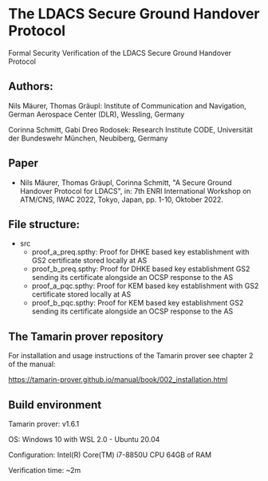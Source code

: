 # The LDACS Secure Ground Handover Protocol

Formal Security Verification of the LDACS Secure Ground Handover Protocol

## Authors: 

Nils Mäurer, Thomas Gräupl: Institute of Communication and Navigation, German Aerospace Center (DLR), Wessling, Germany

Corinna Schmitt, Gabi Dreo Rodosek: Research Institute CODE, Universität der Bundeswehr München, Neubiberg, Germany

## **Paper**
- Nils Mäurer, Thomas Gräupl, Corinna Schmitt, "A Secure Ground Handover Protocol for LDACS", in: 7th ENRI International Workshop on ATM/CNS, IWAC 2022, Tokyo, Japan, pp. 1-10, Oktober 2022.

## **File structure:**
- src
  - proof_a_preq.spthy: Proof for DHKE based key establishment with GS2 certificate stored locally at AS
  - proof_b_preq.spthy: Proof for DHKE based key establishment GS2 sending its certificate alongside an OCSP response to the AS
  - proof_a_pqc.spthy:  Proof for KEM based key establishment with GS2 certificate stored locally at AS
  - proof_b_pqc.spthy:  Proof for KEM based key establishment GS2 sending its certificate alongside an OCSP response to the AS
  
## The Tamarin prover repository

For installation and usage instructions of the Tamarin prover see chapter 2 of the manual:

https://tamarin-prover.github.io/manual/book/002_installation.html

## Build environment

Tamarin prover: v1.6.1

OS: Windows 10 with WSL 2.0 - Ubuntu 20.04

Configuration: Intel(R) Core(TM) i7-8850U CPU 64GB of RAM

Verification time: ~2m 